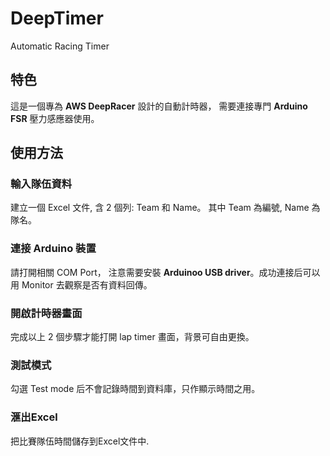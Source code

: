 # DeepTimer
Automatic Racing Timer

## 特色
這是一個專為 **AWS DeepRacer** 設計的自動計時器， 需要連接專門 **Arduino FSR** 壓力感應器使用。

## 使用方法

### 輸入隊伍資料
建立一個 Excel 文件, 含 2 個列: Team 和 Name。 其中 Team 為編號, Name 為隊名。

### 連接 Arduino 裝置
請打開相關 COM Port， 注意需要安裝 **Arduinoo USB driver**。成功連接后可以用 Monitor 去觀察是否有資料回傳。

### 開啟計時器畫面
完成以上 2 個步驟才能打開 lap timer 畫面，背景可自由更換。

### 測試模式
勾選 Test mode 后不會記錄時間到資料庫，只作顯示時間之用。

### 滙出Excel
把比賽隊伍時間儲存到Excel文件中.

